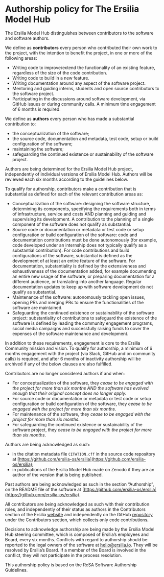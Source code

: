 # Authorship policy for The Ersilia Model Hub

The Ersilia Model Hub distinguishes between contributors to the software and software authors.

We define as **contributors** every person who contributed their own work to the project, with the intention to benefit the project, in one or more of the following areas:

- Writing code to improve/extend the functionality of an existing feature, regardless of the size of the code contribution.
- Writing code to build in a new feature.
- Writing documentation around any aspect of the software project.
- Mentoring and guiding interns, students and open source contributors to the software project.
- Participating in the discussions around software development, via GitHub issues or during community calls. A minimum time engagement of 6 months is required.

We define as **authors** every person who has made a substantial contribution to:

- the conceptualization of the software;
- the source code, documentation and metadata, test code, setup or build configuration of the software;
- maintaining the software;
- safeguarding the continued existence or sustainability of the software project.

Authors are being determined for the Ersilia Model Hub project, independently of individual versions of Ersilia Model Hub. Authors will be reviewed each six months according to the guidelines below.

To qualify for authorship, contributors make a contribution that is substantial as defined for each of the relevant contribution areas as:

- Conceptualization of the software: designing the software structure, determining its components, specifying the requirements both in terms of infrastructure, service and costs AND planning and guiding and supervising its development. A contribution to the planning of a single component of the software does not qualify as substantial.
- Source code or documentation or metadata or test code or setup configuration or build configuration of the software: code and documentation contributions must be done autonomously (for example, code developed under an internship does not typically qualify as a substantial contribution). For code contributions and build configurations of the software, substantial is defined as the development of at least an entire feature of the software. For documentation, substantiality is defined by the extensiveness and exhaustiveness of the documentation added, for example documenting an entire new usage of the software, or preparing documentation for a different audience, or translating into another language. Regular documentation updates to keep up with software development do not qualify as substantial.
- Maintenance of the software: autonomously tackling open issues, opening PRs and merging PRs to ensure the functionalities of the software are maintained.
- Safeguarding the continued existence or sustainability of the software project: substantiality of contributions to safeguard the existence of the software is defined by leading the community engagement programs, social media campaigns and successfully raising funds to cover the expenses of the software maintenance and development.

In addition to these requirements, engagement is core to the Ersilia Community mission and vision. To qualify for authorship, a minimum of 6 months engagement with the project (via Slack, GitHub and on community calls) is required, and after 6 months of inactivity authorship will be archived if any of the below clauses are also fulfilled.

Contributors are no longer considered authors if and when:

- For conceptualization of the software, they _cease to be engaged with the project for more than six months AND the software has evolved enough that their original concept does no longer apply._
- For source code or documentation or metadata or test code or setup configuration or build configuration of the software, they _cease to be engaged with the project for more than six months_.
- For maintenance of the software, they _cease to be engaged with the project for more than six months_.
- For safeguarding the continued existence or sustainability of the software project, they _cease to be engaged with the project for more than six months_.

Authors are being acknowledged as such:

- in the citation metadata file `CITATION.cff` in the source code repository at [https://github.com/ersilia-os/ersilia](https://github.com/ersilia-os/ersilia);
- in publications of the Ersilia Model Hub made on Zenodo if they are an author of the version that is being published.

Past authors are being acknowledged as such in the section “Authorship”, on the README file of the software at [https://github.com/ersilia-os/ersilia](https://github.com/ersilia-os/ersilia).

All contributors are being acknowledged as such with their contribution roles, and independently of their status as authors in the Contributors section of the Ersilia [website](https://ersilia.io/about) and independently on the GitHub [repository](https://github.com/ersilia-os/ersilia) under the Contributors section, which collects only code contributions.

Decisions to acknowledge authorship are being made by the Ersilia Model Hub steering committee, which is composed of Ersilia’s employees and Board, every six months. Conflicts with regard to authorship should be reported to the legal owners of the software at <hello@ersilia.io>. They will be resolved by Ersilia’s Board. If a member of the Board is involved in the conflict, they will not participate in the process resolution.

This authorship policy is based on the ReSA Software Authorship Guidelines.